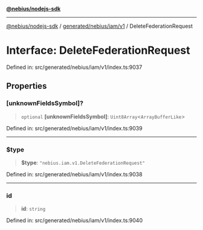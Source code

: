 [**@nebius/nodejs-sdk**](../../../../../README.md)

---

[@nebius/nodejs-sdk](../../../../../README.md) / [generated/nebius/iam/v1](../README.md) / DeleteFederationRequest

# Interface: DeleteFederationRequest

Defined in: src/generated/nebius/iam/v1/index.ts:9037

## Properties

### \[unknownFieldsSymbol\]?

> `optional` **\[unknownFieldsSymbol\]**: `Uint8Array`\<`ArrayBufferLike`\>

Defined in: src/generated/nebius/iam/v1/index.ts:9039

---

### $type

> **$type**: `"nebius.iam.v1.DeleteFederationRequest"`

Defined in: src/generated/nebius/iam/v1/index.ts:9038

---

### id

> **id**: `string`

Defined in: src/generated/nebius/iam/v1/index.ts:9040
